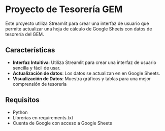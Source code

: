 # Proyecto de Tesorería GEM

Este proyecto utiliza Streamlit para crear una interfaz de usuario que permite actualizar una hoja de cálculo de Google Sheets con datos de tesorería del GEM.

## Características

- **Interfaz Intuitiva**: Utiliza Streamlit para crear una interfaz de usuario sencilla y fácil de usar.
- **Actualización de datos**: Los datos se actualizan en  en Google Sheets.
- **Visualización de Datos**: Muestra gráficos y tablas para una mejor comprensión de tesorería

## Requisitos

- Python 
- Librerías en requirements.txt
- Cuenta de Google con acceso a Google Sheets


